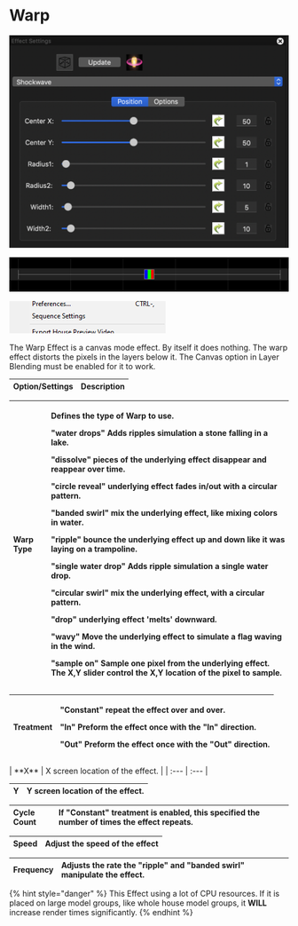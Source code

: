 # Warp

![Icon](../../.gitbook/assets/image%20%28343%29.png)

![Sequencer Grid](../../.gitbook/assets/image%20%28692%29.png)

![](../../.gitbook/assets/image%20%28173%29.png)

The Warp Effect is a canvas mode effect. By itself it does nothing. The warp effect distorts the pixels in the layers below it. The Canvas option in Layer Blending must be enabled for it to work.

| Option/Settings | Description |
| :--- | :--- |


<table>
  <thead>
    <tr>
      <th style="text-align:left"><b>Warp Type</b>
      </th>
      <th style="text-align:left">
        <p>Defines the type of Warp to use.</p>
        <p>&quot;water drops&quot; Adds ripples simulation a stone falling in a lake.</p>
        <p>&quot;dissolve&quot; pieces of the underlying effect disappear and reappear
          over time.</p>
        <p>&quot;circle reveal&quot; underlying effect fades in/out with a circular
          pattern.</p>
        <p>&quot;banded swirl&quot; mix the underlying effect, like mixing colors
          in water.</p>
        <p>&quot;ripple&quot; bounce the underlying effect up and down like it was
          laying on a trampoline.</p>
        <p>&quot;single water drop&quot; Adds ripple simulation a single water drop.</p>
        <p>&quot;circular swirl&quot; mix the underlying effect, with a circular
          pattern.</p>
        <p>&quot;drop&quot; underlying effect &apos;melts&apos; downward.</p>
        <p>&quot;wavy&quot; Move the underlying effect to simulate a flag waving
          in the wind.</p>
        <p>&quot;sample on&quot; Sample one pixel from the underlying effect. The
          X,Y slider control the X,Y location of the pixel to sample.</p>
      </th>
    </tr>
  </thead>
  <tbody></tbody>
</table><table>
  <thead>
    <tr>
      <th style="text-align:left"><b>Treatment</b>
      </th>
      <th style="text-align:left">
        <p>&quot;Constant&quot; repeat the effect over and over.</p>
        <p>&quot;In&quot; Preform the effect once with the &quot;In&quot; direction.</p>
        <p>&quot;Out&quot; Preform the effect once with the &quot;Out&quot; direction.</p>
      </th>
    </tr>
  </thead>
  <tbody></tbody>
</table>| **X** | X screen location of the effect. |
| :--- | :--- |


| **Y** | Y screen location of the effect. |
| :--- | :--- |


| **Cycle Count** | If "Constant" treatment is enabled, this specified the number of times the effect repeats. |
| :--- | :--- |


| **Speed** | Adjust the speed of the effect |
| :--- | :--- |


| **Frequency** | Adjusts the rate the "ripple" and "banded swirl" manipulate the effect. |
| :--- | :--- |


{% hint style="danger" %}
This Effect using a lot of CPU resources. If it is placed on large model groups, like whole house model groups, it **WILL** increase render times significantly.
{% endhint %}

